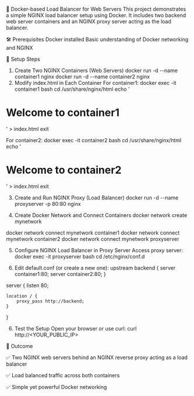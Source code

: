 
🚀 Docker-based Load Balancer for Web Servers
  This project demonstrates a simple NGINX load balancer setup using Docker. It includes two backend web server containers and an NGINX proxy server acting as the load balancer.

🛠️ Prerequisites
  Docker installed
  Basic understanding of Docker networking and NGINX

🚀 Setup Steps
1. Create Two NGINX Containers (Web Servers)
  docker run -d --name container1 nginx
  docker run -d --name container2 nginx
2. Modify index.html in Each Container
For container1:
  docker exec -it container1 bash
cd /usr/share/nginx/html
echo '<!DOCTYPE html>
<html>
<head><title>Welcome to nginx!</title></head>
<body><h1>Welcome to container1</h1></body>
</html>' > index.html
exit

For container2:
  docker exec -it container2 bash
cd /usr/share/nginx/html
echo '<!DOCTYPE html>
<html>
<head><title>Welcome to nginx!</title></head>
<body><h1>Welcome to container2</h1></body>
</html>' > index.html
exit

3. Create and Run NGINX Proxy (Load Balancer)
     docker run -d --name proxyserver -p 80:80 nginx

4. Create Docker Network and Connect Containers
     docker network create mynetwork

docker network connect mynetwork container1
docker network connect mynetwork container2
docker network connect mynetwork proxyserver

5. Configure NGINX Load Balancer in Proxy Server
Access proxy server:
  docker exec -it proxyserver bash
cd /etc/nginx/conf.d

6. Edit default.conf (or create a new one):
    upstream backend {
    server container1:80;
    server container2:80;
}

server {
    listen 80;

    location / {
        proxy_pass http://backend;
    }
}

6. Test the Setup
Open your browser or use curl:
    curl http://<YOUR_PUBLIC_IP>

🎯 Outcome

✅ Two NGINX web servers behind an NGINX reverse proxy acting as a load balancer

✅ Load balanced traffic across both containers

✅ Simple yet powerful Docker networking

